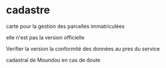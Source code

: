 # cadastre

carte pour la gestion des parcelles immatriculées

elle n'est pas la version officielle

Verifier la version la conformité des données au pres du service

cadastral de Moundou en cas de doute
